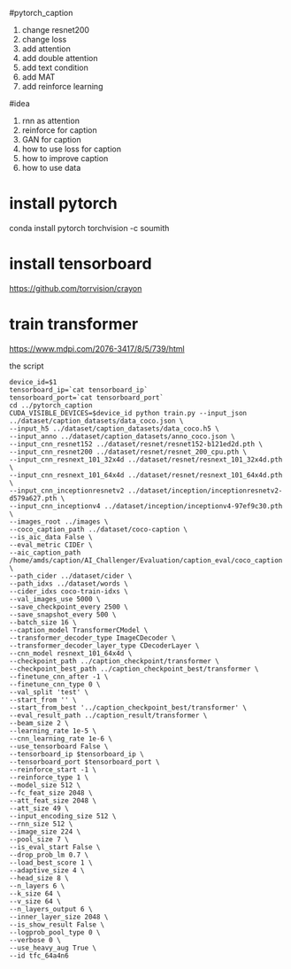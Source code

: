 #pytorch_caption
1. change resnet200
2. change loss
3. add attention
4. add double attention
5. add text condition
6. add MAT
7. add reinforce learning


#idea
1. rnn as attention
2. reinforce for caption
3. GAN for caption
4. how to use loss for caption
5. how to improve caption
6. how to use data

# install pytorch
conda install pytorch torchvision -c soumith

# install tensorboard
https://github.com/torrvision/crayon

# train transformer
https://www.mdpi.com/2076-3417/8/5/739/html

the script
```
device_id=$1
tensorboard_ip=`cat tensorboard_ip`
tensorboard_port=`cat tensorboard_port`
cd ../pytorch_caption
CUDA_VISIBLE_DEVICES=$device_id python train.py --input_json ../dataset/caption_datasets/data_coco.json \
--input_h5 ../dataset/caption_datasets/data_coco.h5 \
--input_anno ../dataset/caption_datasets/anno_coco.json \
--input_cnn_resnet152 ../dataset/resnet/resnet152-b121ed2d.pth \
--input_cnn_resnet200 ../dataset/resnet/resnet_200_cpu.pth \
--input_cnn_resnext_101_32x4d ../dataset/resnet/resnext_101_32x4d.pth \
--input_cnn_resnext_101_64x4d ../dataset/resnet/resnext_101_64x4d.pth \
--input_cnn_inceptionresnetv2 ../dataset/inception/inceptionresnetv2-d579a627.pth \
--input_cnn_inceptionv4 ../dataset/inception/inceptionv4-97ef9c30.pth \
--images_root ../images \
--coco_caption_path ../dataset/coco-caption \
--is_aic_data False \
--eval_metric CIDEr \
--aic_caption_path /home/amds/caption/AI_Challenger/Evaluation/caption_eval/coco_caption \
--path_cider ../dataset/cider \
--path_idxs ../dataset/words \
--cider_idxs coco-train-idxs \
--val_images_use 5000 \
--save_checkpoint_every 2500 \
--save_snapshot_every 500 \
--batch_size 16 \
--caption_model TransformerCModel \
--transformer_decoder_type ImageCDecoder \
--transformer_decoder_layer_type CDecoderLayer \
--cnn_model resnext_101_64x4d \
--checkpoint_path ../caption_checkpoint/transformer \
--checkpoint_best_path ../caption_checkpoint_best/transformer \
--finetune_cnn_after -1 \
--finetune_cnn_type 0 \
--val_split 'test' \
--start_from '' \
--start_from_best '../caption_checkpoint_best/transformer' \
--eval_result_path ../caption_result/transformer \
--beam_size 2 \
--learning_rate 1e-5 \
--cnn_learning_rate 1e-6 \
--use_tensorboard False \
--tensorboard_ip $tensorboard_ip \
--tensorboard_port $tensorboard_port \
--reinforce_start -1 \
--reinforce_type 1 \
--model_size 512 \
--fc_feat_size 2048 \
--att_feat_size 2048 \
--att_size 49 \
--input_encoding_size 512 \
--rnn_size 512 \
--image_size 224 \
--pool_size 7 \
--is_eval_start False \
--drop_prob_lm 0.7 \
--load_best_score 1 \
--adaptive_size 4 \
--head_size 8 \
--n_layers 6 \
--k_size 64 \
--v_size 64 \
--n_layers_output 6 \
--inner_layer_size 2048 \
--is_show_result False \
--logprob_pool_type 0 \
--verbose 0 \
--use_heavy_aug True \
--id tfc_64a4n6
```
